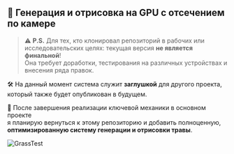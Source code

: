 ## 🌿 Генерация и отрисовка на GPU с отсечением по камере

> ⚠️ **P.S.** Для тех, кто клонировал репозиторий в рабочих или исследовательских целях:
> текущая версия **не является финальной**!  
> Она требует доработки, тестирования на различных устройствах и внесения ряда правок.

🛠️ На данный момент система служит **заглушкой** для другого проекта,  
который также будет опубликован в будущем.

📌 После завершения реализации ключевой механики в основном проекте  
я планирую вернуться к этому репозиторию и добавить полноценную,  
**оптимизированную систему генерации и отрисовки травы**.



![GrassTest](https://github.com/user-attachments/assets/767e33fd-746f-47d3-865a-37bcf4303411)

